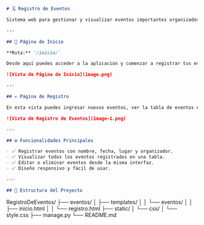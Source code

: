 ```md
# 🗓️ Registro de Eventos

Sistema web para gestionar y visualizar eventos importantes organizados por una institución o entidad.

---

## 🚀 Página de Inicio

**Ruta:** `/inicio/`

Desde aquí puedes acceder a la aplicación y comenzar a registrar tus eventos.

![Vista de Página de Inicio](image.png)

---

## ✍️ Página de Registro

En esta vista puedes ingresar nuevos eventos, ver la tabla de eventos existentes, y realizar acciones como editar o eliminar.

![Vista de Registro de Eventos](image-1.png)

---

## ⚙️ Funcionalidades Principales

- ✅ Registrar eventos con nombre, fecha, lugar y organizador.
- ✅ Visualizar todos los eventos registrados en una tabla.
- ✅ Editar o eliminar eventos desde la misma interfaz.
- ✅ Diseño responsivo y fácil de usar.

---

## 📂 Estructura del Proyecto

```

RegistroDeEventos/
├── eventos/
│   ├── templates/
│   │   └── eventos/
│   │       ├── inicio.html
│   │       └── registro.html
├── static/
│   └── css/
│       └── style.css
├── manage.py
└── README.md

```